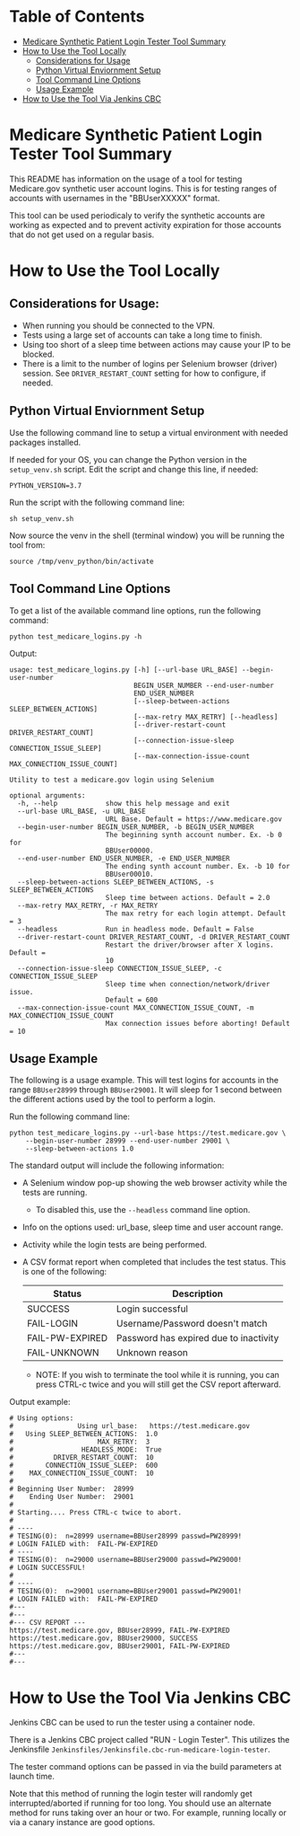 # Table of Contents

- [Medicare Synthetic Patient Login Tester Tool Summary](#summary)
- [How to Use the Tool Locally](#localusage)
  - [Considerations for Usage](#localusage1)
  - [Python Virtual Enviornment Setup](#localusage2)
  - [Tool Command Line Options](#localusage3)
  - [Usage Example](#localusage4)
- [How to Use the Tool Via Jenkins CBC](#cbcusage)


# Medicare Synthetic Patient Login Tester Tool Summary<a id="summary"></a>

This README has information on the usage of a tool for testing Medicare.gov synthetic user account logins. This is for testing ranges of accounts with usernames in the "BBUserXXXXX" format.

This tool can be used periodicaly to verify the synthetic accounts are working as expected and to prevent activity expiration for those accounts that do not get used on a regular basis.

# How to Use the Tool Locally<a id="localusage"></a>

## Considerations for Usage:<a id="localusage1"></a>
- When running you should be connected to the VPN.
- Tests using a large set of accounts can take a long time to finish.
- Using too short of a sleep time between actions may cause your IP to be blocked.
- There is a limit to the number of logins per Selenium browser (driver) session. See `DRIVER_RESTART_COUNT` setting for how to configure, if needed.

## Python Virtual Enviornment Setup<a id="localusag2"></a>

Use the following command line to setup a virtual environment with needed packages installed.

If needed for your OS, you can change the Python version in the `setup_venv.sh` script. Edit the script and change this line, if needed:

```
PYTHON_VERSION=3.7
```

Run the script with the following command line:

```
sh setup_venv.sh
```

Now source the venv in the shell (terminal window) you will be running the tool from: 

```
source /tmp/venv_python/bin/activate
```

## Tool Command Line Options<a id="localusage3"></a>

To get a list of the available command line options, run the following command:

```
python test_medicare_logins.py -h
```
Output:
```
usage: test_medicare_logins.py [-h] [--url-base URL_BASE] --begin-user-number
                               BEGIN_USER_NUMBER --end-user-number
                               END_USER_NUMBER
                               [--sleep-between-actions SLEEP_BETWEEN_ACTIONS]
                               [--max-retry MAX_RETRY] [--headless]
                               [--driver-restart-count DRIVER_RESTART_COUNT]
                               [--connection-issue-sleep CONNECTION_ISSUE_SLEEP]
                               [--max-connection-issue-count MAX_CONNECTION_ISSUE_COUNT]

Utility to test a medicare.gov login using Selenium

optional arguments:
  -h, --help            show this help message and exit
  --url-base URL_BASE, -u URL_BASE
                        URL Base. Default = https://www.medicare.gov
  --begin-user-number BEGIN_USER_NUMBER, -b BEGIN_USER_NUMBER
                        The beginning synth account number. Ex. -b 0 for
                        BBUser00000.
  --end-user-number END_USER_NUMBER, -e END_USER_NUMBER
                        The ending synth account number. Ex. -b 10 for
                        BBUser00010.
  --sleep-between-actions SLEEP_BETWEEN_ACTIONS, -s SLEEP_BETWEEN_ACTIONS
                        Sleep time between actions. Default = 2.0
  --max-retry MAX_RETRY, -r MAX_RETRY
                        The max retry for each login attempt. Default = 3
  --headless            Run in headless mode. Default = False
  --driver-restart-count DRIVER_RESTART_COUNT, -d DRIVER_RESTART_COUNT
                        Restart the driver/browser after X logins. Default =
                        10
  --connection-issue-sleep CONNECTION_ISSUE_SLEEP, -c CONNECTION_ISSUE_SLEEP
                        Sleep time when connection/network/driver issue.
                        Default = 600
  --max-connection-issue-count MAX_CONNECTION_ISSUE_COUNT, -m MAX_CONNECTION_ISSUE_COUNT
                        Max connection issues before aborting! Default = 10
```

## Usage Example<a id="localusage4"></a>

The following is a usage example. This will test logins for accounts in the range `BBUser28999` through `BBUser29001`. It will sleep for 1 second between the different actions used by the tool to perform a login.

Run the following command line:
```
python test_medicare_logins.py --url-base https://test.medicare.gov \
    --begin-user-number 28999 --end-user-number 29001 \
    --sleep-between-actions 1.0 
```


The standard output will include the following information:
- A Selenium window pop-up showing the web browser activity while the tests are running.
  - To disabled this, use the `--headless` command line option.
- Info on the options used: url_base, sleep time and user account range.
- Activity while the login tests are being performed.
- A CSV format report when completed that includes the test status. This is one of the following:

  | Status | Description |
  | ------- |----------- |
  | SUCCESS | Login successful |
  | FAIL-LOGIN | Username/Password doesn't match | 
  | FAIL-PW-EXPIRED | Password has expired due to inactivity |
  | FAIL-UNKNOWN  | Unknown reason |
  - NOTE: If you wish to terminate the tool while it is running, you can press CTRL-c twice and you will still get the CSV report afterward. 

Output example:
```
# Using options: 
#                Using url_base:   https://test.medicare.gov
#   Using SLEEP_BETWEEN_ACTIONS:  1.0
#                     MAX_RETRY:  3
#                 HEADLESS_MODE:  True
#          DRIVER_RESTART_COUNT:  10
#        CONNECTION_ISSUE_SLEEP:  600
#    MAX_CONNECTION_ISSUE_COUNT:  10
#
# Beginning User Number:  28999
#    Ending User Number:  29001
#
# Starting.... Press CTRL-c twice to abort.
#
# ----
# TESING(0):  n=28999 username=BBUser28999 passwd=PW28999!
# LOGIN FAILED with:  FAIL-PW-EXPIRED
# ----
# TESING(0):  n=29000 username=BBUser29000 passwd=PW29000!
# LOGIN SUCCESSFUL!
#
# ----
# TESING(0):  n=29001 username=BBUser29001 passwd=PW29001!
# LOGIN FAILED with:  FAIL-PW-EXPIRED
#---
#---
#--- CSV REPORT ---
https://test.medicare.gov, BBUser28999, FAIL-PW-EXPIRED
https://test.medicare.gov, BBUser29000, SUCCESS
https://test.medicare.gov, BBUser29001, FAIL-PW-EXPIRED
#---
#---
```

# How to Use the Tool Via Jenkins CBC<a id="cbcusage"></a>

Jenkins CBC can be used to run the tester using a container node.

There is a Jenkins CBC project called "RUN - Login Tester". This utilizes the Jenkinsfile `Jenkinsfiles/Jenkinsfile.cbc-run-medicare-login-tester`. 

The tester command options can be passed in via the build parameters at launch time.

Note that this method of running the login tester will randomly get interrupted/aborted if running for too long. You should use an alternate method for runs taking over an hour or two. For example, running locally or via a canary instance are good options.